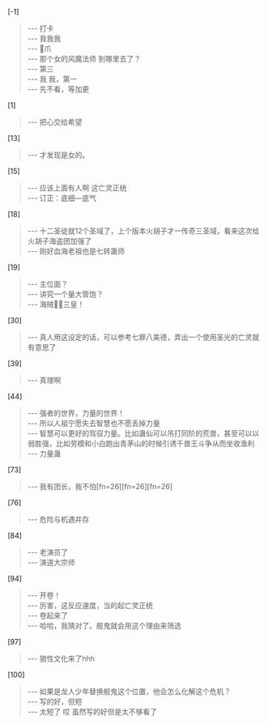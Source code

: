 
[-1] 
>--- 打卡<br>
>--- 我我我<br>
>--- 🐔爪<br>
>--- 那个女的风魔法师 到哪里去了？<br>
>--- 第三<br>
>--- 我 我，第一<br>
>--- 先不看，等加更<br>

[1] 
>--- 把心交给希望<br>

[13] 
>--- 才发现是女的。<br>

[15] 
>--- 应该上面有人啊
这亡灵正统<br>
>--- 订正：底细—底气<br>

[18] 
>--- 十二圣徒就12个圣域了，上个版本火胡子才一传奇三圣域，看来这次给火胡子海盗团加强了<br>
>--- 刚好血海老祖也是七转蛊师<br>

[19] 
>--- 主位面？<br>
>--- 讲究一个量大管饱？<br>
>--- 海贼🏴‍☠️三皇！<br>

[30] 
>--- 真人用这设定的话，可以参考七罪八美德，弄出一个使用圣光的亡灵就有意思了<br>

[39] 
>--- 真理啊<br>

[44] 
>--- 强者的世界，力量的世界！<br>
>--- 所以人祖宁愿失去智慧也不愿丢掉力量<br>
>--- 智慧可以更好的驾驭力量。比如蛊仙可以吊打同阶的荒兽，甚至可以以弱胜强，比如劳模和小白跑出青茅山的时候引诱千兽王斗争从而坐收渔利<br>
>--- 力量蛊<br>

[73] 
>--- 我有团长，我不怕[fn=26][fn=26][fn=26]<br>

[76] 
>--- 危险与机遇并存<br>

[84] 
>--- 老演员了<br>
>--- 演道大宗师<br>

[94] 
>--- 开卷！<br>
>--- 厉害，这反应速度，当的起亡灵正统<br>
>--- 卷起来了<br>
>--- 哈哈，我猜对了。舰鬼就会用这个理由来筛选<br>

[97] 
>--- 狼性文化来了hhh<br>

[100] 
>--- 如果是龙人少年替换舰鬼这个位置，他会怎么化解这个危机？<br>
>--- 写的好，但短<br>
>--- 太短了   哎  虽然写的好但是太不够看了<br>
